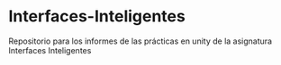 # Interfaces-Inteligentes
Repositorio para los informes de las prácticas en unity de la asignatura Interfaces Inteligentes
